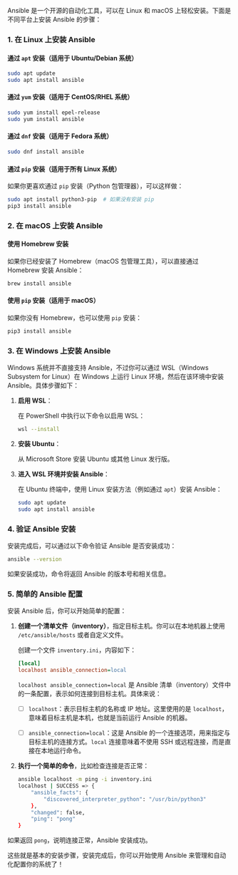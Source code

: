 Ansible 是一个开源的自动化工具，可以在 Linux 和 macOS 上轻松安装。下面是不同平台上安装 Ansible 的步骤：

### 1. **在 Linux 上安装 Ansible**

#### 通过 `apt` 安装（适用于 Ubuntu/Debian 系统）

```bash
sudo apt update
sudo apt install ansible
```

#### 通过 `yum` 安装（适用于 CentOS/RHEL 系统）

```bash
sudo yum install epel-release
sudo yum install ansible
```

#### 通过 `dnf` 安装（适用于 Fedora 系统）

```bash
sudo dnf install ansible
```

#### 通过 `pip` 安装（适用于所有 Linux 系统）

如果你更喜欢通过 `pip` 安装（Python 包管理器），可以这样做：

```bash
sudo apt install python3-pip  # 如果没有安装 pip
pip3 install ansible
```

### 2. **在 macOS 上安装 Ansible**

#### 使用 Homebrew 安装

如果你已经安装了 Homebrew（macOS 包管理工具），可以直接通过 Homebrew 安装 Ansible：

```bash
brew install ansible
```

#### 使用 `pip` 安装（适用于 macOS）

如果你没有 Homebrew，也可以使用 `pip` 安装：

```bash
pip3 install ansible
```

### 3. **在 Windows 上安装 Ansible**

Windows 系统并不直接支持 Ansible，不过你可以通过 WSL（Windows Subsystem for Linux）在 Windows 上运行 Linux 环境，然后在该环境中安装 Ansible。具体步骤如下：

1. **启用 WSL**：

   在 PowerShell 中执行以下命令以启用 WSL：

   ```bash
   wsl --install
   ```

2. **安装 Ubuntu**：

   从 Microsoft Store 安装 Ubuntu 或其他 Linux 发行版。

3. **进入 WSL 环境并安装 Ansible**：

   在 Ubuntu 终端中，使用 Linux 安装方法（例如通过 `apt`）安装 Ansible：

   ```bash
   sudo apt update
   sudo apt install ansible
   ```

### 4. **验证 Ansible 安装**

安装完成后，可以通过以下命令验证 Ansible 是否安装成功：

```bash
ansible --version
```

如果安装成功，命令将返回 Ansible 的版本号和相关信息。

### 5. **简单的 Ansible 配置**

安装 Ansible 后，你可以开始简单的配置：

1. **创建一个清单文件（inventory）**，指定目标主机。你可以在本地机器上使用 `/etc/ansible/hosts` 或者自定义文件。

   创建一个文件 `inventory.ini`，内容如下：

   ```ini
   [local]
   localhost ansible_connection=local
   ```

    `localhost ansible_connection=local` 是 Ansible 清单（inventory）文件中的一条配置，表示如何连接到目标主机。具体来说：

   - [ ] `localhost`：表示目标主机的名称或 IP 地址。这里使用的是 `localhost`，意味着目标主机是本机，也就是当前运行 Ansible 的机器。

   - [ ] `ansible_connection=local`：这是 Ansible 的一个连接选项，用来指定与目标主机的连接方式。`local` 连接意味着不使用 SSH 或远程连接，而是直接在本地运行命令。

     

2. **执行一个简单的命令**，比如检查连接是否正常：

   ```bash
   ansible localhost -m ping -i inventory.ini
   localhost | SUCCESS => {
       "ansible_facts": {
           "discovered_interpreter_python": "/usr/bin/python3"
       },
       "changed": false,
       "ping": "pong"
   }
   ```

如果返回 `pong`，说明连接正常，Ansible 安装成功。

这些就是基本的安装步骤，安装完成后，你可以开始使用 Ansible 来管理和自动化配置你的系统了！